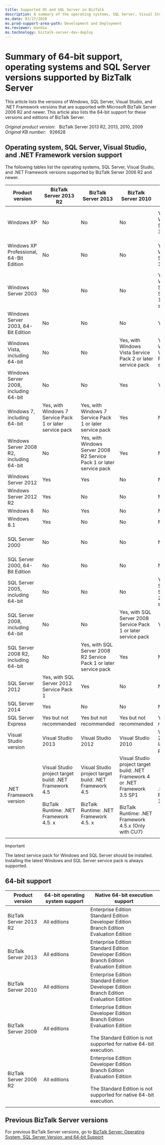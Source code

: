 ```yaml
---
title: Supported OS and SQL Server in BizTalk
description: A summary of the operating systems, SQL Server, Visual Studio, and .NET Framework versions that supported by BizTalk Server.
ms.date: 03/17/2020
ms.prod-support-area-path: Development and Deployment
ms.reviewer: mandia
ms.technology: biztalk-server-dev-deploy
---
```

# Summary of 64-bit support, operating systems and SQL Server versions supported by BizTalk Server

This article lists the versions of Windows, SQL Server, Visual Studio, and .NET Framework versions that are supported with Microsoft BizTalk Server 2006 R2 and newer. This article also lists the 64-bit support for these versions and editions of BizTalk Server.

_Original product version:_ &nbsp; BizTalk Server 2013 R2, 2013, 2010, 2009  
_Original KB number:_ &nbsp; 926628

## Operating system, SQL Server, Visual Studio, and .NET Framework version support

The following tables list the operating systems, SQL Server, Visual Studio, and .NET Framework versions supported by BizTalk Server 2006 R2 and newer.

|Product version|BizTalk Server 2013 R2| BizTalk Server 2013| BizTalk Server 2010| BizTalk Server 2009| BizTalk Server 2006 R2 |
|---|---|---|---|---|---|
| Windows XP|No|No|No|Yes, with Windows XP Service Pack 3|Yes, with Windows XP Service Pack 2 or later service pack|
| Windows XP Professional, 64-Bit Edition|No|No|No|Yes, with Windows XP Service Pack 3|Yes, with Windows XP Service Pack 2 or later service pack|
| Windows Server 2003|No|No|No|Yes, with Windows Server 2003 Service Pack 1 or later service pack|Yes, with Windows Server 2003 Service Pack 1|
| Windows Server 2003, 64-Bit Edition|No|No|No|Yes|Yes|
| Windows Vista, including 64-bit|No|No|Yes, with Windows Vista Service Pack 2 or later service pack|Yes, with Windows Vista Service Pack 1 or later service pack|Yes|
| Windows Server 2008, including 64-bit|No|No|Yes|Yes|No|
| Windows 7, including 64-bit|Yes, with Windows 7 Service Pack 1 or later service pack|Yes, with Windows 7 Service Pack 1 or later service pack|Yes|No|No|
| Windows Server 2008 R2, including 64-bit|No|Yes, with Windows Server 2008 R2 Service Pack 1 or later service pack|Yes|No|No|
| Windows Server 2012|Yes|Yes|No|No|No|
| Windows Server 2012 R2|Yes|No|No|No|No|
| Windows 8|No|Yes|No|No|No|
| Windows 8.1|Yes|No|No|No|No|
| SQL Server 2000|No|No|No|No|Yes, with SQL Server 2000 Service Pack 4|
| SQL Server 2000, 64-Bit Edition|No|No|No|No|Yes|
| SQL Server 2005, including 64-bit|No|No|No|Yes, with SQL Server 2005 Service Pack 2 or later service pack|Yes|
| SQL Server 2008, including 64-bit|No|No|Yes, with SQL Server 2008 Service Pack 1 or later service pack|Yes|No|
| SQL Server 2008 R2, including 64-bit|No|Yes, with SQL Server 2008 R2 Service Pack 1 or later service pack|Yes|No|No|
| SQL Server 2012|Yes, with SQL Server 2012 Service Pack 1|Yes|No|No|No|
| SQL Server 2014|Yes|No|No|No|No|
| SQL Server Express|Yes but not recommended|Yes but not recommended|Yes but not recommended|Yes but not recommended|Yes but not recommended|
| Visual Studio version|Visual Studio 2013|Visual Studio 2012|Visual Studio 2010|Visual Studio 2008 SP1 or later service pack|Visual Studio 2005|
| .NET Framework version|Visual Studio project target build: .NET Framework 4.5 <br/><br/>BizTalk Runtime: .NET Framework 4.5. x|Visual Studio project target build: .NET Framework 4.5 <br/><br/>BizTalk Runtime: .NET Framework 4.5. x|Visual Studio project target build: .NET Framework 4 or .NET Framework 3.5 SP1 <br/><br/>BizTalk Runtime: .NET Framework 4.5.x (Only with CU7)|.NET Framework 3.5 SP1|.NET Framework 3.0 and .NET Framework 2.0|
|||||||

> [!IMPORTANT]
> The latest service pack for Windows and SQL Server should be installed. Installing the latest Windows and SQL Server service pack is always supported.

## 64-bit support

|Product version|64-bit operating system support| Native 64-bit execution support|
|---|---|---|
| BizTalk Server 2013 R2|All editions|Enterprise Edition<br/> Standard Edition<br/>Developer Edition<br/>Branch Edition<br/> Evaluation Edition|
| BizTalk Server 2013|All editions|Enterprise Edition<br/>Standard Edition<br/>Developer Edition<br/>Branch Edition<br/> Evaluation Edition|
| BizTalk Server 2010|All editions|Enterprise Edition<br/>Standard Edition<br/>Developer Edition<br/>Branch Edition<br/>Evaluation Edition|
| BizTalk Server 2009|All editions|Enterprise Edition<br/>Developer Edition<br/>Branch Edition<br/>Evaluation Edition <br/><br/>The Standard Edition is not supported for native 64-bit execution.|
| BizTalk Server 2006 R2|All editions|Enterprise Edition<br/> Developer Edition<br/>Branch Edition<br/>Evaluation Edition <br/><br/>The Standard Edition is not supported for native 64-bit execution.|
||||

## Previous BizTalk Server versions

For previous BizTalk Server versions, go to [BizTalk Server: Operating System, SQL Server Version, and 64-bit Support](https://social.technet.microsoft.com/wiki/contents/articles/25276.biztalk-server-operating-system-sql-server-version-and-64-bit-support.aspx)

